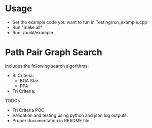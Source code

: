 # Usage
* Set the example code you want to run in Testing/run_example.cpp
* Run "make all"
* Run ./build/example

# Path Pair Graph Search
Includes the following search algorithms:
  * Bi Criteria:
    * BOA Star
    * PPA
  * Tri Criteria:

TODOs
  * Tri Criteria POC
  * Validation and testing using python and json log outputs.
  * Proper documentation in README file

